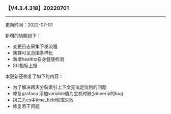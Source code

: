 ### 【V4.3.4.318】20220701
----
更新时间：2022-07-01

新增的功能如下：
* 变更日志采集下发流程
* 集群可见范围多样化
* 新增healthz自身健康检测
* SLI指标上报


本更新还修复了如下的内容：

* 为了解决跨天分裂索引上下文无法定位到的问题
* 修复grafana 添加variable值为主机时缺少innerip的bug
* 第三方es中time_field获取失败
* 修复若干问题